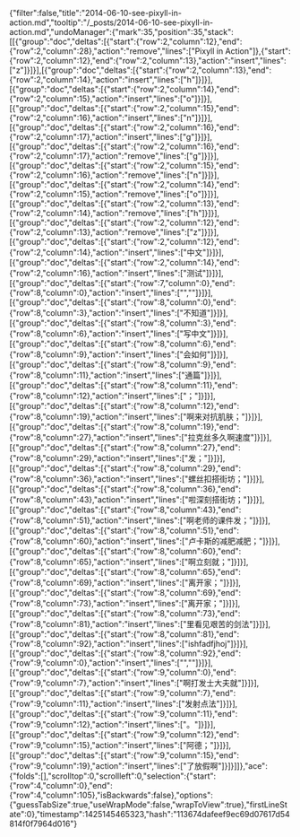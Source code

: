 {"filter":false,"title":"2014-06-10-see-pixyll-in-action.md","tooltip":"/_posts/2014-06-10-see-pixyll-in-action.md","undoManager":{"mark":35,"position":35,"stack":[[{"group":"doc","deltas":[{"start":{"row":2,"column":12},"end":{"row":2,"column":28},"action":"remove","lines":["Pixyll in Action"]},{"start":{"row":2,"column":12},"end":{"row":2,"column":13},"action":"insert","lines":["z"]}]}],[{"group":"doc","deltas":[{"start":{"row":2,"column":13},"end":{"row":2,"column":14},"action":"insert","lines":["h"]}]}],[{"group":"doc","deltas":[{"start":{"row":2,"column":14},"end":{"row":2,"column":15},"action":"insert","lines":["o"]}]}],[{"group":"doc","deltas":[{"start":{"row":2,"column":15},"end":{"row":2,"column":16},"action":"insert","lines":["n"]}]}],[{"group":"doc","deltas":[{"start":{"row":2,"column":16},"end":{"row":2,"column":17},"action":"insert","lines":["g"]}]}],[{"group":"doc","deltas":[{"start":{"row":2,"column":16},"end":{"row":2,"column":17},"action":"remove","lines":["g"]}]}],[{"group":"doc","deltas":[{"start":{"row":2,"column":15},"end":{"row":2,"column":16},"action":"remove","lines":["n"]}]}],[{"group":"doc","deltas":[{"start":{"row":2,"column":14},"end":{"row":2,"column":15},"action":"remove","lines":["o"]}]}],[{"group":"doc","deltas":[{"start":{"row":2,"column":13},"end":{"row":2,"column":14},"action":"remove","lines":["h"]}]}],[{"group":"doc","deltas":[{"start":{"row":2,"column":12},"end":{"row":2,"column":13},"action":"remove","lines":["z"]}]}],[{"group":"doc","deltas":[{"start":{"row":2,"column":12},"end":{"row":2,"column":14},"action":"insert","lines":["中文"]}]}],[{"group":"doc","deltas":[{"start":{"row":2,"column":14},"end":{"row":2,"column":16},"action":"insert","lines":["测试"]}]}],[{"group":"doc","deltas":[{"start":{"row":7,"column":0},"end":{"row":8,"column":0},"action":"insert","lines":["",""]}]}],[{"group":"doc","deltas":[{"start":{"row":8,"column":0},"end":{"row":8,"column":3},"action":"insert","lines":["不知道"]}]}],[{"group":"doc","deltas":[{"start":{"row":8,"column":3},"end":{"row":8,"column":6},"action":"insert","lines":["写中文"]}]}],[{"group":"doc","deltas":[{"start":{"row":8,"column":6},"end":{"row":8,"column":9},"action":"insert","lines":["会如何"]}]}],[{"group":"doc","deltas":[{"start":{"row":8,"column":9},"end":{"row":8,"column":11},"action":"insert","lines":["通篇"]}]}],[{"group":"doc","deltas":[{"start":{"row":8,"column":11},"end":{"row":8,"column":12},"action":"insert","lines":["；"]}]}],[{"group":"doc","deltas":[{"start":{"row":8,"column":12},"end":{"row":8,"column":19},"action":"insert","lines":["啊来对抗肌肤；"]}]}],[{"group":"doc","deltas":[{"start":{"row":8,"column":19},"end":{"row":8,"column":27},"action":"insert","lines":["拉克丝多久啊速度"]}]}],[{"group":"doc","deltas":[{"start":{"row":8,"column":27},"end":{"row":8,"column":29},"action":"insert","lines":["发；"]}]}],[{"group":"doc","deltas":[{"start":{"row":8,"column":29},"end":{"row":8,"column":36},"action":"insert","lines":["螺丝扣搭街坊；"]}]}],[{"group":"doc","deltas":[{"start":{"row":8,"column":36},"end":{"row":8,"column":43},"action":"insert","lines":["啦深刻搭街坊；"]}]}],[{"group":"doc","deltas":[{"start":{"row":8,"column":43},"end":{"row":8,"column":51},"action":"insert","lines":["啊老师的课件发；"]}]}],[{"group":"doc","deltas":[{"start":{"row":8,"column":51},"end":{"row":8,"column":60},"action":"insert","lines":["卢卡斯的减肥减肥；"]}]}],[{"group":"doc","deltas":[{"start":{"row":8,"column":60},"end":{"row":8,"column":65},"action":"insert","lines":["啊立刻就；"]}]}],[{"group":"doc","deltas":[{"start":{"row":8,"column":65},"end":{"row":8,"column":69},"action":"insert","lines":["离开家；"]}]}],[{"group":"doc","deltas":[{"start":{"row":8,"column":69},"end":{"row":8,"column":73},"action":"insert","lines":["离开家；"]}]}],[{"group":"doc","deltas":[{"start":{"row":8,"column":73},"end":{"row":8,"column":81},"action":"insert","lines":["里看见艰苦的剑法"]}]}],[{"group":"doc","deltas":[{"start":{"row":8,"column":81},"end":{"row":8,"column":92},"action":"insert","lines":["ishfadfjhoj"]}]}],[{"group":"doc","deltas":[{"start":{"row":8,"column":92},"end":{"row":9,"column":0},"action":"insert","lines":["",""]}]}],[{"group":"doc","deltas":[{"start":{"row":9,"column":0},"end":{"row":9,"column":7},"action":"insert","lines":["啊打发士大夫就"]}]}],[{"group":"doc","deltas":[{"start":{"row":9,"column":7},"end":{"row":9,"column":11},"action":"insert","lines":["发射点法"]}]}],[{"group":"doc","deltas":[{"start":{"row":9,"column":11},"end":{"row":9,"column":12},"action":"insert","lines":["。"]}]}],[{"group":"doc","deltas":[{"start":{"row":9,"column":12},"end":{"row":9,"column":15},"action":"insert","lines":["阿德；"]}]}],[{"group":"doc","deltas":[{"start":{"row":9,"column":15},"end":{"row":9,"column":19},"action":"insert","lines":["了放假啊"]}]}]]},"ace":{"folds":[],"scrolltop":0,"scrollleft":0,"selection":{"start":{"row":4,"column":0},"end":{"row":4,"column":105},"isBackwards":false},"options":{"guessTabSize":true,"useWrapMode":false,"wrapToView":true},"firstLineState":0},"timestamp":1425145465323,"hash":"113674dafeef9ec69d07617d54814f0f7964d016"}